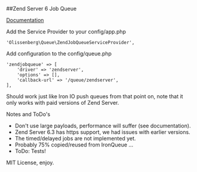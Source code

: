 ##Zend Server 6 Job Queue

[Documentation](http://files.zend.com/help/Zend-Server-6/content/jobs_component.htm)

Add the Service Provider to your config/app.php

    'Olissenberg\Queue\ZendJobQueueServiceProvider',

Add configuration to the config/queue.php

    'zendjobqueue' => [
        'driver' => 'zendserver',
        'options' => [],
        'callback-url' => '/queue/zendserver',
    ],

Should work just like Iron IO push queues from that point on, note that it only works with
paid versions of Zend Server.

Notes and ToDo's

- Don't use large payloads, performance will suffer (see documentation).
- Zend Server 6.3 has https support, we had issues with earlier versions.
- The timed/delayed jobs are not implemented yet.
- Probably 75% copied/reused from IronQueue ...
- ToDo: Tests!

MIT License, enjoy.

